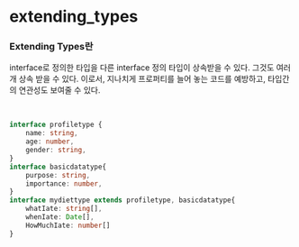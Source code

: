 # extending_types

### Extending Types란
interface로 정의한 타입을 다른 interface 정의 타입이 상속받을 수 있다. 그것도 여러개 상속 받을 수 있다. 이로서, 지나치게 프로퍼티를 늘어 놓는 코드를 예방하고, 타입간의 연관성도 보여줄 수 있다.

<br> 

```ts
interface profiletype {
    name: string,
    age: number,
    gender: string,
}
interface basicdatatype{
    purpose: string,
    importance: number,
}
interface mydiettype extends profiletype, basicdatatype{
    whatIate: string[],
    whenIate: Date[],
    HowMuchIate: number[]
}
```